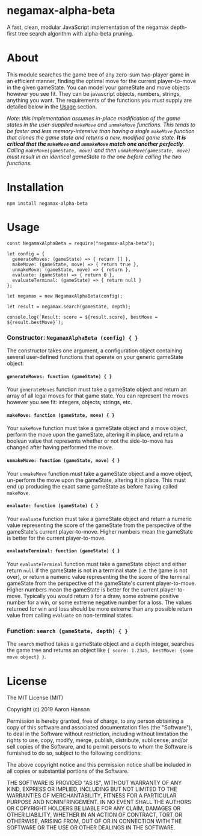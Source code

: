 # negamax-alpha-beta

A fast, clean, modular JavaScript implementation of the negamax depth-first 
tree search algorithm with alpha-beta pruning.

# About

This module searches the game tree of any zero-sum two-player game in an efficient manner,
finding the optimal move for the current player-to-move in the given gameState. 
You can model your gameState and move objects however you see fit.  They
can be javascript objects, numbers, strings, anything you want.  The requirements
of the functions you must supply are detailed below in the [Usage](#Usage) section.

*Note: this implementation assumes in-place modification of the game states in the
user-supplied `makeMove` and `unmakeMove` functions.  This tends to be faster and
less memory-intensive than having a single `makeMove` function that clones the 
game state and returns a new, modified game state.  **It is critical that the 
`makeMove` and `unmakeMove` match one another perfectly**.  Calling 
`makeMove(gameState, move)` and then `unmakeMove(gameState, move)` must result
in an identical gameState to the one before calling the two functions.*

# Installation

    npm install negamax-alpha-beta
    
# Usage

    const NegamaxAlphaBeta = require("negamax-alpha-beta");
    
    let config = {
      generateMoves: (gameState) => { return [] },
      makeMove: (gameState, move) => { return true },
      unmakeMove: (gameState, move) => { return },
      evaluate: (gameState) => { return 0 },
      evaluateTerminal: (gameState) => { return null }
    };
    
    let negamax = new NegamaxAlphaBeta(config);

    let result = negamax.search(gameState, depth);
    
    console.log(`Result: score = ${result.score}, bestMove = ${result.bestMove}`);
    
### Constructor: `NegamaxAlphaBeta (config) { }`

The constructor takes one argument, a configuration object containing 
several user-defined functions that operate on your generic gameState object:

#### `generateMoves: function (gameState) { }`

Your `generateMoves` function must take a gameState object and return an array
of all legal moves for that game state.  You can represent the moves however
you see fit: integers, objects, strings, etc.

#### `makeMove: function (gameState, move) { }`

Your `makeMove` function must take a gameState object and a move object, perform
the move upon the gameState, altering it in place, and return a boolean value
that represents whether or not the side-to-move has changed after having performed 
the move.

#### `unmakeMove: function (gameState, move) { }`

Your `unmakeMove` function must take a gameState object and a move object, un-perform
the move upon the gameState, altering it in place.  This must end up producing the 
exact same gameState as before having called `makeMove`.

#### `evaluate: function (gameState) { }`

Your `evaluate` function must take a gameState object and return a numeric value
representing the score of the gameState from the perspective of the gameState's current 
player-to-move.  Higher numbers mean the gameState is better for the current 
player-to-move.

#### `evaluateTerminal: function (gameState) { }`

Your `evaluateTerminal` function must take a gameState object and either return 
`null` if the gameState is not in a terminal state (i.e. the game is not over), 
or return a numeric value representing the the score of the terminal gameState
from the perspective of the gameState's current player-to-move.  Higher numbers 
mean the gameState is better for the current player-to-move.  Typically you
would return `0` for a draw, some extreme positive number for a win, or some 
extreme negative number for a loss.  The values returned for win and loss
should be more extreme than any possible return value from calling `evaluate` 
on non-terminal states.

### Function: `search (gameState, depth) { }`

The `search` method takes a gameState object and a depth integer, searches the
game tree and returns an object like `{ score: 1.2345, bestMove: {some move object} }`.

# License

The MIT License (MIT)

Copyright (c) 2019 Aaron Hanson

Permission is hereby granted, free of charge, to any person obtaining a copy of this software and associated documentation files (the "Software"), to deal in the Software without restriction, including without limitation the rights to use, copy, modify, merge, publish, distribute, sublicense, and/or sell copies of the Software, and to permit persons to whom the Software is furnished to do so, subject to the following conditions:

The above copyright notice and this permission notice shall be included in all copies or substantial portions of the Software.

THE SOFTWARE IS PROVIDED "AS IS", WITHOUT WARRANTY OF ANY KIND, EXPRESS OR IMPLIED, INCLUDING BUT NOT LIMITED TO THE WARRANTIES OF MERCHANTABILITY, FITNESS FOR A PARTICULAR PURPOSE AND NONINFRINGEMENT. IN NO EVENT SHALL THE AUTHORS OR COPYRIGHT HOLDERS BE LIABLE FOR ANY CLAIM, DAMAGES OR OTHER LIABILITY, WHETHER IN AN ACTION OF CONTRACT, TORT OR OTHERWISE, ARISING FROM, OUT OF OR IN CONNECTION WITH THE SOFTWARE OR THE USE OR OTHER DEALINGS IN THE SOFTWARE.
